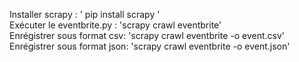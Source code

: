 Installer scrapy : ' pip install scrapy '                                    
Exécuter le eventbrite.py : 'scrapy crawl eventbrite'                      
Enrégistrer sous format csv: 'scrapy crawl eventbrite -o event.csv'                        
Enrégistrer sous format json: 'scrapy crawl eventbrite -o event.json'                                 
